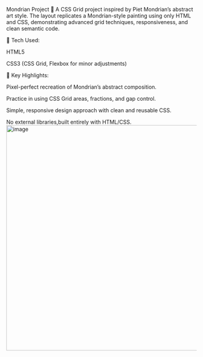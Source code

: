 Mondrian Project 🎨
A CSS Grid project inspired by Piet Mondrian’s abstract art style. The layout replicates a Mondrian-style painting using only HTML and CSS, demonstrating advanced grid techniques, responsiveness, and clean semantic code.

🔹 Tech Used:

HTML5

CSS3 (CSS Grid, Flexbox for minor adjustments)

🔹 Key Highlights:

Pixel-perfect recreation of Mondrian’s abstract composition.

Practice in using CSS Grid areas, fractions, and gap control.

Simple, responsive design approach with clean and reusable CSS.

No external libraries,built entirely with HTML/CSS.
<img width="572" height="598" alt="image" src="https://github.com/user-attachments/assets/c404a21d-805c-4d49-a0f7-000427da25b5" />
